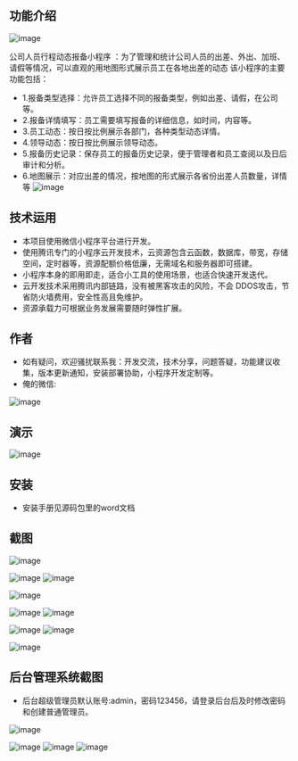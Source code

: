 ## 功能介绍 

 
![image](https://github.com/3075426724/TurboXing/assets/88120656/af76c945-c4ac-474b-9f43-d61cb8de7ffe)


公司人员行程动态报备小程序 ：为了管理和统计公司人员的出差、外出、加班、请假等情况，可以直观的用地图形式展示员工在各地出差的动态 该小程序的主要功能包括：

- 1.报备类型选择：允许员工选择不同的报备类型，例如出差、请假，在公司等。
- 2.报备详情填写：员工需要填写报备的详细信息，如时间，内容等。
- 3.员工动态：按日按比例展示各部门，各种类型动态详情。
- 4.领导动态：按日按比例展示领导动态。
- 5.报备历史记录：保存员工的报备历史记录，便于管理者和员工查阅以及日后审计和分析。
- 6.地图展示：对应出差的情况，按地图的形式展示各省份出差人员数量，详情等
![image](https://github.com/3075426724/TurboXing/assets/88120656/173644b3-ada4-48f4-915d-82d85a8e865f)


## 技术运用
- 本项目使用微信小程序平台进行开发。
- 使用腾讯专门的小程序云开发技术，云资源包含云函数，数据库，带宽，存储空间，定时器等，资源配额价格低廉，无需域名和服务器即可搭建。
- 小程序本身的即用即走，适合小工具的使用场景，也适合快速开发迭代。
- 云开发技术采用腾讯内部链路，没有被黑客攻击的风险，不会 DDOS攻击，节省防火墙费用，安全性高且免维护。
- 资源承载力可根据业务发展需要随时弹性扩展。  



## 作者
- 如有疑问，欢迎骚扰联系我：开发交流，技术分享，问题答疑，功能建议收集，版本更新通知，安装部署协助，小程序开发定制等。
- 俺的微信: 
 
![image](https://github.com/3075426724/TurboXing/assets/88120656/afde51bc-9679-413a-90d2-33c4203d6168)



## 演示 
 ![image](https://github.com/3075426724/TurboXing/assets/88120656/f360209e-0f78-42fb-aa1a-37ed35a0690c)


## 安装

- 安装手册见源码包里的word文档

 


## 截图
![image](https://github.com/3075426724/TurboXing/assets/88120656/ff2e65be-71cb-443e-9ad6-47806b6c9305)

![image](https://github.com/3075426724/TurboXing/assets/88120656/3792a53a-740d-4f8b-9837-b845ff626b55)
![image](https://github.com/3075426724/TurboXing/assets/88120656/86173ef9-0ab4-4948-8669-873015460361)

![image](https://github.com/3075426724/TurboXing/assets/88120656/2fb43615-cec6-4888-8918-2da8b68059b9)

![image](https://github.com/3075426724/TurboXing/assets/88120656/afc193a9-49ee-4d6a-ab88-49af18b7aad7)
![image](https://github.com/3075426724/TurboXing/assets/88120656/c3569480-dfcd-4543-bd04-4c48f920c38b)

![image](https://github.com/3075426724/TurboXing/assets/88120656/434ec028-7a73-4ec9-8f25-22a995c25f27)
![image](https://github.com/3075426724/TurboXing/assets/88120656/dd8676b7-33b2-44be-a1c0-cf730af20471)

![image](https://github.com/3075426724/TurboXing/assets/88120656/a8ed6811-c4ac-4f9d-b676-b8f4d7628340)


 

## 后台管理系统截图 
- 后台超级管理员默认账号:admin，密码123456，请登录后台后及时修改密码和创建普通管理员。

![image](https://github.com/3075426724/TurboXing/assets/88120656/5346ec99-586b-40c8-8f8a-e65eba46aadd)

![image](https://github.com/3075426724/TurboXing/assets/88120656/81fc1bea-2456-4716-9e7d-d7da9d6eafd7)
![image](https://github.com/3075426724/TurboXing/assets/88120656/d309f22d-eaed-4534-9da8-f6df38a830b4)
![image](https://github.com/3075426724/TurboXing/assets/88120656/5c285057-79cb-4863-b48d-afae11586c83)














